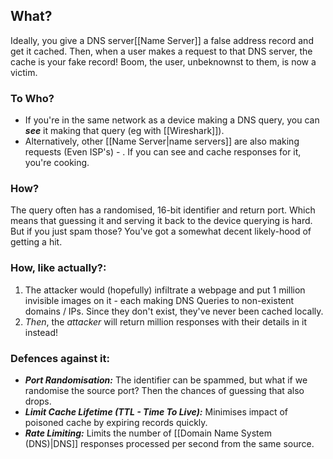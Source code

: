 ## What?
Ideally, you give a DNS server[[Name Server]] a false address record and get it cached. Then, when a user makes a request to that DNS server, the cache is your fake record! Boom, the user, unbeknownst to them, is now a victim.

### To Who?
- If you're in the same network as a device making a DNS query, you can ***see*** it making that query (eg with [[Wireshark]]).
- Alternatively, other [[Name Server|name servers]] are also making requests (Even ISP's) - . If you can see and cache responses for it, you're cooking.

### How?
The query often has a randomised, 16-bit identifier and return port. Which means that guessing it and serving it back to the device querying is hard. But if you just spam those? You've got a somewhat decent likely-hood of getting a hit. 

### How, like actually?:
1. The attacker would (hopefully) infiltrate a webpage and put 1 million invisible images on it - each making DNS Queries to non-existent domains / IPs. Since they don't exist, they've never been cached locally.
2. *Then*, the *attacker* will return million responses with their details in it instead!


### Defences against it:
- ***Port Randomisation:*** The identifier can be spammed, but what if we randomise the source port? Then the chances of guessing that also drops.
- ***Limit Cache Lifetime (TTL - Time To Live):*** Minimises impact of poisoned cache by expiring records quickly. 
- ***Rate Limiting:*** Limits the number of [[Domain Name System (DNS)|DNS]] responses processed per second from the same source.



